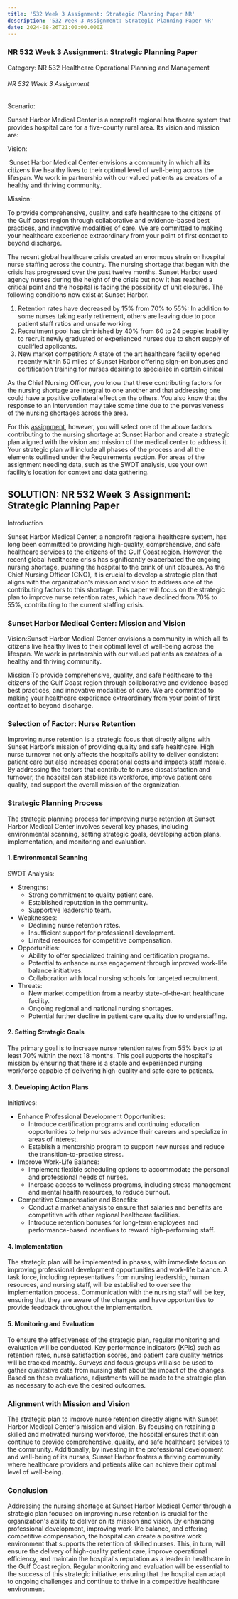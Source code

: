 ```yaml
---
title: '532 Week 3 Assignment: Strategic Planning Paper NR'
description: '532 Week 3 Assignment: Strategic Planning Paper NR'
date: 2024-08-26T21:00:00.000Z
---
```


### NR 532 Week 3 Assignment: Strategic Planning Paper

Category: NR 532 Healthcare Operational Planning and Management

###### NR 532 Week 3 Assignment

Scenario:

Sunset Harbor Medical Center is a nonprofit regional healthcare system that provides hospital care for a five-county rural area. Its vision and mission are:

Vision:

 Sunset Harbor Medical Center envisions a community in which all its citizens live healthy lives to their optimal level of well-being across the lifespan. We work in partnership with our valued patients as creators of a healthy and thriving community.

Mission:

To provide comprehensive, quality, and safe healthcare to the citizens of the Gulf coast region through collaborative and evidence-based best practices, and innovative modalities of care. We are committed to making your healthcare experience extraordinary from your point of first contact to beyond discharge.

The recent global healthcare crisis created an enormous strain on hospital nurse staffing across the country. The nursing shortage that began with the crisis has progressed over the past twelve months. Sunset Harbor used agency nurses during the height of the crisis but now it has reached a critical point and the hospital is facing the possibility of unit closures. The following conditions now exist at Sunset Harbor.

1. Retention rates have decreased by 15% from 70% to 55%: In addition to some nurses taking early retirement, others are leaving due to poor patient staff ratios and unsafe working
2. Recruitment pool has diminished by 40% from 60 to 24 people: Inability to recruit newly graduated or experienced nurses due to short supply of qualified applicants.
3. New market competition: A state of the art healthcare facility opened recently within 50 miles of Sunset Harbor offering sign-on bonuses and certification training for nurses desiring to specialize in certain clinical

As the Chief Nursing Officer, you know that these contributing factors for the nursing shortage are integral to one another and that addressing one could have a positive collateral effect on the others. You also know that the response to an intervention may take some time due to the pervasiveness of the nursing shortages across the area.

For this [assignment](https://nursingschooltutors.com/), however, you will select one of the above factors contributing to the nursing shortage at Sunset Harbor and create a strategic plan aligned with the vision and mission of the medical center to address it. Your strategic plan will include all phases of the process and all the elements outlined under the Requirements section. For areas of the assignment needing data, such as the SWOT analysis, use your own facility’s location for context and data gathering.

## SOLUTION: NR 532 Week 3 Assignment: Strategic Planning Paper

Introduction

Sunset Harbor Medical Center, a nonprofit regional healthcare system, has long been committed to providing high-quality, comprehensive, and safe healthcare services to the citizens of the Gulf Coast region. However, the recent global healthcare crisis has significantly exacerbated the ongoing nursing shortage, pushing the hospital to the brink of unit closures. As the Chief Nursing Officer (CNO), it is crucial to develop a strategic plan that aligns with the organization's mission and vision to address one of the contributing factors to this shortage. This paper will focus on the strategic plan to improve nurse retention rates, which have declined from 70% to 55%, contributing to the current staffing crisis.

### Sunset Harbor Medical Center: Mission and Vision

Vision:Sunset Harbor Medical Center envisions a community in which all its citizens live healthy lives to their optimal level of well-being across the lifespan. We work in partnership with our valued patients as creators of a healthy and thriving community.

Mission:To provide comprehensive, quality, and safe healthcare to the citizens of the Gulf Coast region through collaborative and evidence-based best practices, and innovative modalities of care. We are committed to making your healthcare experience extraordinary from your point of first contact to beyond discharge.

### Selection of Factor: Nurse Retention

Improving nurse retention is a strategic focus that directly aligns with Sunset Harbor’s mission of providing quality and safe healthcare. High nurse turnover not only affects the hospital’s ability to deliver consistent patient care but also increases operational costs and impacts staff morale. By addressing the factors that contribute to nurse dissatisfaction and turnover, the hospital can stabilize its workforce, improve patient care quality, and support the overall mission of the organization.

### Strategic Planning Process

The strategic planning process for improving nurse retention at Sunset Harbor Medical Center involves several key phases, including environmental scanning, setting strategic goals, developing action plans, implementation, and monitoring and evaluation.

#### 1. Environmental Scanning

SWOT Analysis:

* Strengths:
  * Strong commitment to quality patient care.
  * Established reputation in the community.
  * Supportive leadership team.
* Weaknesses:
  * Declining nurse retention rates.
  * Insufficient support for professional development.
  * Limited resources for competitive compensation.
* Opportunities:
  * Ability to offer specialized training and certification programs.
  * Potential to enhance nurse engagement through improved work-life balance initiatives.
  * Collaboration with local nursing schools for targeted recruitment.
* Threats:
  * New market competition from a nearby state-of-the-art healthcare facility.
  * Ongoing regional and national nursing shortages.
  * Potential further decline in patient care quality due to understaffing.

#### 2. Setting Strategic Goals

The primary goal is to increase nurse retention rates from 55% back to at least 70% within the next 18 months. This goal supports the hospital's mission by ensuring that there is a stable and experienced nursing workforce capable of delivering high-quality and safe care to patients.

#### 3. Developing Action Plans

Initiatives:

* Enhance Professional Development Opportunities:
  * Introduce certification programs and continuing education opportunities to help nurses advance their careers and specialize in areas of interest.
  * Establish a mentorship program to support new nurses and reduce the transition-to-practice stress.
* Improve Work-Life Balance:
  * Implement flexible scheduling options to accommodate the personal and professional needs of nurses.
  * Increase access to wellness programs, including stress management and mental health resources, to reduce burnout.
* Competitive Compensation and Benefits:
  * Conduct a market analysis to ensure that salaries and benefits are competitive with other regional healthcare facilities.
  * Introduce retention bonuses for long-term employees and performance-based incentives to reward high-performing staff.

#### 4. Implementation

The strategic plan will be implemented in phases, with immediate focus on improving professional development opportunities and work-life balance. A task force, including representatives from nursing leadership, human resources, and nursing staff, will be established to oversee the implementation process. Communication with the nursing staff will be key, ensuring that they are aware of the changes and have opportunities to provide feedback throughout the implementation.

#### 5. Monitoring and Evaluation

To ensure the effectiveness of the strategic plan, regular monitoring and evaluation will be conducted. Key performance indicators (KPIs) such as retention rates, nurse satisfaction scores, and patient care quality metrics will be tracked monthly. Surveys and focus groups will also be used to gather qualitative data from nursing staff about the impact of the changes. Based on these evaluations, adjustments will be made to the strategic plan as necessary to achieve the desired outcomes.

### Alignment with Mission and Vision

The strategic plan to improve nurse retention directly aligns with Sunset Harbor Medical Center's mission and vision. By focusing on retaining a skilled and motivated nursing workforce, the hospital ensures that it can continue to provide comprehensive, quality, and safe healthcare services to the community. Additionally, by investing in the professional development and well-being of its nurses, Sunset Harbor fosters a thriving community where healthcare providers and patients alike can achieve their optimal level of well-being.

### Conclusion

Addressing the nursing shortage at Sunset Harbor Medical Center through a strategic plan focused on improving nurse retention is crucial for the organization's ability to deliver on its mission and vision. By enhancing professional development, improving work-life balance, and offering competitive compensation, the hospital can create a positive work environment that supports the retention of skilled nurses. This, in turn, will ensure the delivery of high-quality patient care, improve operational efficiency, and maintain the hospital's reputation as a leader in healthcare in the Gulf Coast region. Regular monitoring and evaluation will be essential to the success of this strategic initiative, ensuring that the hospital can adapt to ongoing challenges and continue to thrive in a competitive healthcare environment.
